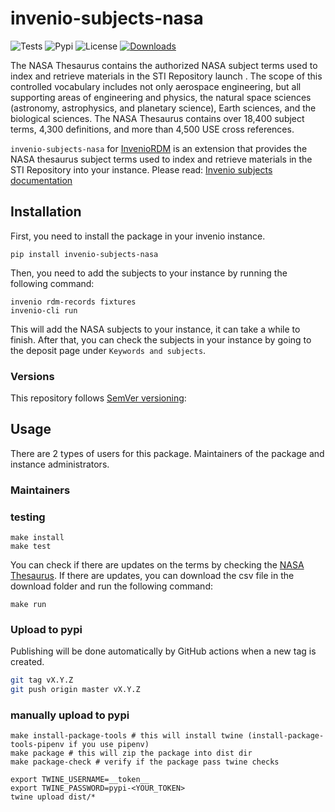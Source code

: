 # invenio-subjects-nasa

![Tests](https://github.com/Samk13/invenio-subjects-nasa/actions/workflows/tests.yml/badge.svg)
![Pypi](https://img.shields.io/pypi/v/invenio-subjects-nasa.svg)
![License](https://img.shields.io/github/license/mashape/apistatus.svg)
[![Downloads](https://static.pepy.tech/badge/invenio-subjects-nasa)](https://pepy.tech/project/invenio-subjects-nasa)

The NASA Thesaurus contains the authorized NASA subject terms used to index and retrieve materials in the STI Repository launch . The scope of this controlled vocabulary includes not only aerospace engineering, but all supporting areas of engineering and physics, the natural space sciences (astronomy, astrophysics, and planetary science), Earth sciences, and the biological sciences. The NASA Thesaurus contains over 18,400 subject terms, 4,300 definitions, and more than 4,500 USE cross references.

`invenio-subjects-nasa` for [InvenioRDM](https://inveniosoftware.org/products/rdm/) is an extension that provides the NASA thesaurus subject terms used to index and retrieve materials in the STI Repository into your instance.
Please read: [Invenio subjects documentation](https://inveniordm.docs.cern.ch/customize/vocabularies/subjects/)

## Installation

First, you need to install the package in your invenio instance.

```console
pip install invenio-subjects-nasa
```

Then, you need to add the subjects to your instance by running the following command:

```console
invenio rdm-records fixtures
invenio-cli run
```

This will add the NASA subjects to your instance, it can take a while to finish.
After that, you can check the subjects in your instance by going to the deposit page under `Keywords and subjects`.

### Versions

This repository follows [SemVer versioning](https://semver.org/):

## Usage

There are 2 types of users for this package. Maintainers of the package and instance administrators.

### Maintainers

### testing

```console
make install
make test
```

You can check if there are updates on the terms by checking the [NASA Thesaurus](https://sti.nasa.gov/nasa-thesaurus/).
If there are updates, you can download the csv file in the download folder and run the following command:

```console
make run
```

### Upload to pypi

Publishing will be done automatically by GitHub actions when a new tag is created.

```bash
git tag vX.Y.Z
git push origin master vX.Y.Z
```

### manually upload to pypi

```console
make install-package-tools # this will install twine (install-package-tools-pipenv if you use pipenv)
make package # this will zip the package into dist dir
make package-check # verify if the package pass twine checks

export TWINE_USERNAME=__token__
export TWINE_PASSWORD=pypi-<YOUR_TOKEN>
twine upload dist/*
```
